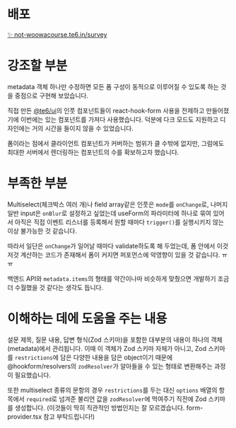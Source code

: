 # 배포

[✨ not-woowacourse.te6.in/survey](https://not-woowacourse.te6.in/survey)

# 강조할 부분

metadata 객체 하나만 수정하면 모든 폼 구성이 동적으로 이루어질 수 있도록 하는 것을 중점으로 구현해 보았습니다.

직접 만든 [@te6/ui](https://www.npmjs.com/package/@te6/ui)의 인풋 컴포넌트들이 react-hook-form 사용을 전제하고 만들어졌기에 이번에는 있는 컴포넌트를 가져다 사용했습니다. 덕분에 다크 모드도 지원하고 디자인에는 거의 시간을 들이지 않을 수 있었습니다.

폼이라는 점에서 클라이언트 컴포넌트가 커버하는 범위가 클 수밖에 없지만, 그럼에도 최대한 서버에서 렌더링하는 컴포넌트의 수를 확보하고자 했습니다.

# 부족한 부분

Multiselect(체크박스 여러 개)나 field array같은 인풋은 `mode`를 `onChange`로, 나머지 일반 input은 `onBlur`로 설정하고 싶었는데 useForm의 파라미터에 하나로 묶여 있어서 아직은 직접 이벤트 리스너를 등록해서 원할 때마다 `trigger()`를 실행시키지 않는 이상 불가능한 것 같습니다.

따라서 일단은 `onChange`가 일어날 때마다 validate하도록 해 두었는데, 폼 안에서 이것저것 계산하는 코드가 존재해서 폼이 커지면 퍼포먼스에 악영향이 있을 것 같습니다. ㅠㅠ

백엔드 API와 `metadata.items`의 형태를 약간이나마 비슷하게 맞췄으면 개발하기 조금 더 수월했을 것 같다는 생각도 듭니다.

# 이해하는 데에 도움을 주는 내용

설문 제목, 질문 내용, 답변 형식(Zod 스키마)을 포함한 대부분의 내용이 하나의 객체(metadata)에서 관리됩니다. 이때 이 객체가 Zod 스키마 자체가 아니고, Zod 스키마를 `restrictions`에 담은 다양한 내용을 담은 object이기 때문에 @hookform/resolvers의 `zodResolver`가 알아들을 수 있는 형태로 변환해주는 과정이 필요했습니다.

또한 multiselect 종류의 문항의 경우 `restrictions`를 두는 대신 `options` 배열의 항목에서 `required`로 넘겨준 불리언 값을 `zodResolver`에 먹여주기 직전에 Zod 스키마를 생성합니다. (이것들이 딱히 직관적인 방법인지는 잘 모르겠습니다. form-provider.tsx 참고 부탁드립니다!)

